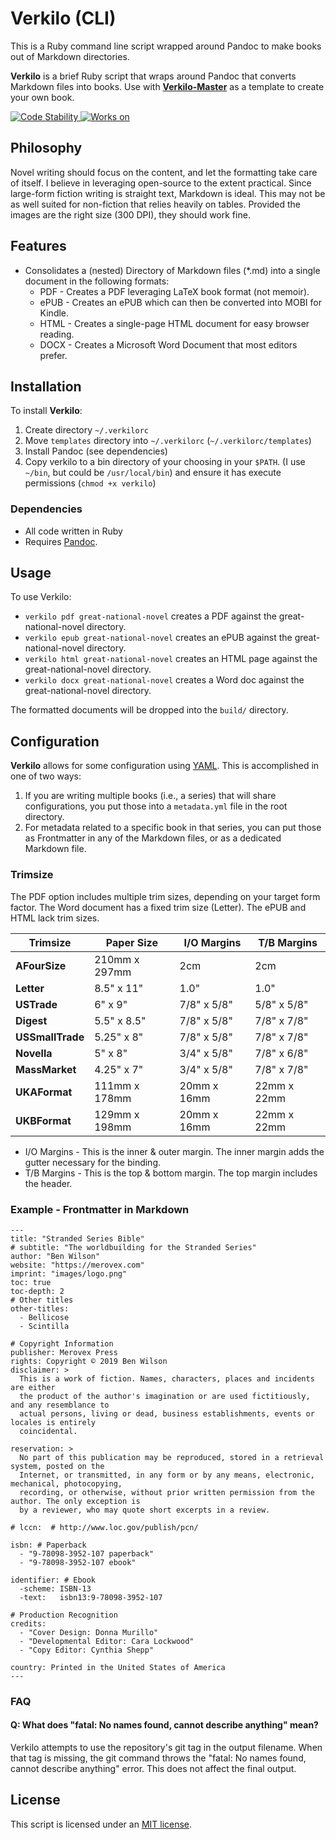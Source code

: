 # Verkilo (CLI)

This is a Ruby command line script wrapped around Pandoc to make books out of Markdown directories.

**Verkilo** is a brief Ruby script that wraps around Pandoc that converts Markdown files into books. Use with **[Verkilo-Master](https://github.com/Merovex/verkilo-master)** as a template to create your own book.

<!-- Stability -->
<a href="https://nodejs.org/api/documentation.html#documentation_stability_index">
  <img src="https://img.shields.io/badge/stability-stable-green.svg"
    alt="Code Stability" />
</a>

<!-- Platforms -->
<a href="#">
  <img src="https://img.shields.io/badge/platform-macOSx-orange.svg"
    alt="Works on" />
</a>

## Philosophy

Novel writing should focus on the content, and let the formatting take care of itself. I believe in leveraging open-source to the extent practical. Since large-form fiction writing is straight text, Markdown is ideal. This may not be as well suited for non-fiction that relies heavily on tables. Provided the images are the right size (300 DPI), they should work fine.

## Features

* Consolidates a (nested) Directory of Markdown files (*.md) into a single document in the following formats:
  - PDF - Creates a PDF leveraging LaTeX book format (not memoir).
  - ePUB - Creates an ePUB which can then be converted into MOBI for Kindle.
  - HTML - Creates a single-page HTML document for easy browser reading.
  - DOCX - Creates a Microsoft Word Document that most editors prefer.

## Installation

To install **Verkilo**:

1. Create directory `~/.verkilorc`
2. Move `templates` directory into `~/.verkilorc` (`~/.verkilorc/templates`)
3. Install Pandoc (see dependencies)
4. Copy verkilo to a bin directory of your choosing in your `$PATH`. (I use `~/bin`, but could be `/usr/local/bin`) and ensure it has execute permissions (`chmod +x verkilo`)

### Dependencies

* All code written in Ruby
* Requires [Pandoc](https://pandoc.org/).

## Usage

To use Verkilo:
* `verkilo pdf great-national-novel`  creates a PDF against the great-national-novel directory.
* `verkilo epub great-national-novel`  creates an ePUB against the great-national-novel directory.
* `verkilo html great-national-novel`  creates an HTML page against the great-national-novel directory.
* `verkilo docx great-national-novel`  creates a Word doc against the great-national-novel directory.

The formatted documents will be dropped into the `build/` directory.

## Configuration

**Verkilo** allows for some configuration using [YAML](https://yaml.org/). This is accomplished in one of two ways:

1. If you are writing multiple books (i.e., a series) that will share configurations, you put those into a `metadata.yml` file in the root directory.
2. For metadata related to a specific book in that series, you can put those as Frontmatter in any of the Markdown files, or as a dedicated Markdown file.

### Trimsize

The PDF option includes multiple trim sizes, depending on your target form factor. The Word document has a fixed trim size (Letter). The ePUB and HTML lack trim sizes.

|   Trimsize       |  Paper Size   |  I/O Margins  | T/B Margins |
|        ---       |      ---      |      ---      |     ---     |
| **AFourSize**    | 210mm x 297mm |          2cm  |        2cm  |
| **Letter**       |  8.5" x 11"   |          1.0" |       1.0"  |
| **USTrade**      |    6" x 9"    |   7/8" x 5/8" | 5/8" x 5/8" |
| **Digest**       |  5.5" x 8.5"  |   7/8" x 5/8" | 7/8" x 7/8" |
| **USSmallTrade** | 5.25" x 8"    |   7/8" x 5/8" | 7/8" x 7/8" |
| **Novella**      |    5" x 8"    |   3/4" x 5/8" | 7/8" x 6/8" |
| **MassMarket**   | 4.25" x 7"    |   3/4" x 5/8" | 7/8" x 7/8" |
| **UKAFormat**    | 111mm x 178mm |   20mm x 16mm | 22mm x 22mm |
| **UKBFormat**    | 129mm x 198mm |   20mm x 16mm | 22mm x 22mm |

* I/O Margins - This is the inner & outer margin. The inner margin adds the gutter necessary for the binding.
* T/B Margins - This is the top & bottom margin. The top margin includes the header.

### Example - Frontmatter in Markdown

```
---
title: "Stranded Series Bible"
# subtitle: "The worldbuilding for the Stranded Series"
author: "Ben Wilson"
website: "https://merovex.com"
imprint: "images/logo.png"
toc: true
toc-depth: 2
# Other titles
other-titles:
  - Bellicose
  - Scintilla

# Copyright Information
publisher: Merovex Press
rights: Copyright © 2019 Ben Wilson
disclaimer: >
  This is a work of fiction. Names, characters, places and incidents are either
  the product of the author's imagination or are used fictitiously, and any resemblance to
  actual persons, living or dead, business establishments, events or locales is entirely
  coincidental.

reservation: >
  No part of this publication may be reproduced, stored in a retrieval system, posted on the
  Internet, or transmitted, in any form or by any means, electronic, mechanical, photocopying,
  recording, or otherwise, without prior written permission from the author. The only exception is
  by a reviewer, who may quote short excerpts in a review.

# lccn:  # http://www.loc.gov/publish/pcn/

isbn: # Paperback
  - "9-78098-3952-107 paperback"
  - "9-78098-3952-107 ebook"

identifier: # Ebook
  -scheme: ISBN-13
  -text:   isbn13:9-78098-3952-107

# Production Recognition
credits:
  - "Cover Design: Donna Murillo"
  - "Developmental Editor: Cara Lockwood"
  - "Copy Editor: Cynthia Shepp"

country: Printed in the United States of America
---
```

### FAQ

#### Q: What does "fatal: No names found, cannot describe anything" mean?

Verkilo attempts to use the repository's git tag in the output filename. When that tag is missing, the git command throws the "fatal: No names found, cannot describe anything" error. This does not affect the final output.

## License

This script is licensed under an [MIT license](LICENSE).
